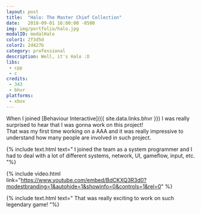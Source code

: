 ```yaml
---
layout: post
title:  "Halo: The Master Chief Collection"
date:   2018-09-01 16:00:00 -0500
img: img/portfolio/halo.jpg
modalID: modalHalo
color1: 2f3d5d
color2: 2d427b
category: professional
description: Well, it's Halo :D
libs:
 - cpp 
 - c 
credits:
 - 343
 - bhvr
platforms:
 - xbox
---
```

When I joined [Behaviour Interactive]({{ site.data.links.bhvr }}) I was really surprised to hear that I was gonna work on this project!<br/>
That was my first time working on a AAA and it was really impressive to understand how many people are involved in such project. 

{% include text.html text="
I joined the team as a system programmer and I had to deal with a lot of different systems, network, UI, gameflow, input, etc.
<br/>
"%}

{% include video.html link="https://www.youtube.com/embed/BdCKXQ3R3d0?modestbranding=1&autohide=1&showinfo=0&controls=1&rel=0" %}

{% include text.html text="
That was really exciting to work on such legendary game!
"%}